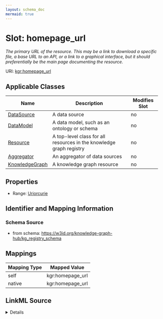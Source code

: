 ```yaml
---
layout: schema_doc
mermaid: true
---
```




# Slot: homepage_url


_The primary URL of the resource. This may be a link to download a specific file, a base URL to an API, or a link to a graphical interface, but it should preferentially be the main page documenting the resource._





URI: [kgr:homepage_url](https://w3id.org/bridge2ai/data-sheets-schema/homepage_url)



<!-- no inheritance hierarchy -->





## Applicable Classes

| Name | Description | Modifies Slot |
| --- | --- | --- |
| [DataSource](DataSource.html) | A data source |  no  |
| [DataModel](DataModel.html) | A data model, such as an ontology or schema |  no  |
| [Resource](Resource.html) | A top-level class for all resources in the knowledge graph registry |  no  |
| [Aggregator](Aggregator.html) | An aggregator of data sources |  no  |
| [KnowledgeGraph](KnowledgeGraph.html) | A knowledge graph resource |  no  |







## Properties

* Range: [Uriorcurie](Uriorcurie.html)





## Identifier and Mapping Information







### Schema Source


* from schema: https://w3id.org/knowledge-graph-hub/kg_registry_schema




## Mappings

| Mapping Type | Mapped Value |
| ---  | ---  |
| self | kgr:homepage_url |
| native | kgr:homepage_url |




## LinkML Source

<details>
```yaml
name: homepage_url
description: The primary URL of the resource. This may be a link to download a specific
  file, a base URL to an API, or a link to a graphical interface, but it should preferentially
  be the main page documenting the resource.
from_schema: https://w3id.org/knowledge-graph-hub/kg_registry_schema
rank: 1000
alias: homepage_url
owner: Resource
domain_of:
- Resource
range: uriorcurie

```
</details>
